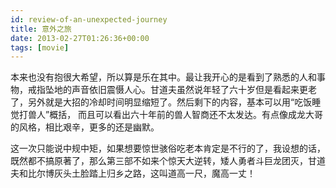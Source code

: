 ```yaml
---
id: review-of-an-unexpected-journey
title: 意外之旅
date: 2013-02-27T01:26:36+00:00
tags: [movie]
---
```


本来也没有抱很大希望，所以算是乐在其中。最让我开心的是看到了熟悉的人和事物，戒指坠地的声音依旧震慑人心。甘道夫虽然说年轻了六十岁但是看起来更老了，另外就是大招的冷却时间明显缩短了。然后剩下的内容，基本可以用“吃饭睡觉打兽人”概括， 而且可以看出六十年前的兽人智商还不太发达。有点像成龙大哥的风格，相比艰辛，更多的还是幽默。

这一次只能说中规中矩，如果想要惊世骇俗吃老本肯定是不行的了，我设想的话，既然都不搞原著了，那么第三部不如来个惊天大逆转，矮人勇者斗巨龙团灭，甘道夫和比尔博灰头土脸踏上归乡之路，这叫道高一尺，魔高一丈！
